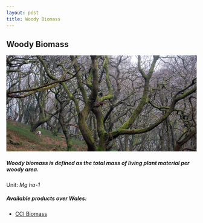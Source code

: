 ```yaml
---
layout: post
title: Woody Biomass
---
```


## Woody Biomass

![Woody Biomass](/assets/img/wales/big/woody-biomass.jpg)

##### Woody biomass is defined as the total mass of living plant material per woody area.

Unit: _Mg ha\-1_

##### Available products over Wales:

*   [CCI Biomass](http://cci.esa.int/biomass)
